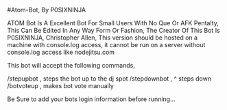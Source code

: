 #Atom-Bot, By P0SIXNINJA

ATOM Bot Is A Excellent Bot For Small Users With No Que Or AFK Pentalty, This Can Be Edited In Any Way Form Or Fashion, 
The Creator Of This Bot Is P0SIXNINJA, Christopher Allen,
This version should be hosted on a machine with console.log access, it cannot be run on a server without console.log access like nodejitsu.com


This bot will accept the following commands, 

/stepupbot , steps the bot up to the dj spot
/stepdownbot , ^ steps down
/botvoteup , makes bot vote manually

Be Sure to add your bots login information before running...


